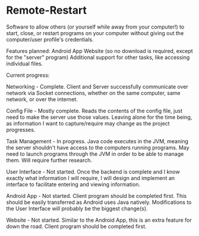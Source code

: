 # Remote-Restart
Software to allow others (or yourself while away from your computer!) to start, close, or restart programs on your computer without giving out the computer/user profile's credentials.

Features planned:
Android App
Website (so no download is required, except for the "server" program)
Additional support for other tasks, like accessing individual files.

Current progress:

Networking - Complete. Client and Server successfully communicate over network via Socket connections, whether on the same computer, same network, or over the internet.

Config File - Mostly complete. Reads the contents of the config file, just need to make the server use those values. Leaving alone for the time being, as information I want to capture/require may change as the project progresses.

Task Management - In progress. Java code executes in the JVM, meaning the server shouldn't have access to the computers running programs. May need to launch programs through the JVM in order to be able to manage them. Will require further research.

User Interface - Not started. Once the backend is complete and I know exactly what information I will require, I will design and implement an interface to facilitate entering and viewing information.

Android App - Not started. Client program should be completed first. This should be easily transferred as Android uses Java natively. Modifications to the User Interface will probably be the biggest change(s).

Website - Not started. Similar to the Android App, this is an extra feature for down the road. Client program should be completed first.
